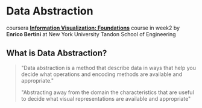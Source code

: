 Data Abstraction
================

coursera **[Information Visualization: Foundations](https://www.coursera.org/learn/information-visualization-fundamentals/)** course in week2 by **Enrico Bertini** at New York University Tandon School of Engineering

What is Data Abstraction?
-------------------------

> "Data abstraction is a method that describe data in ways that help you decide what operations and encoding methods are available and appropriate."
>
> "Abstracting away from the domain the characteristics that are useful to decide what visual representations are available and appropriate"
